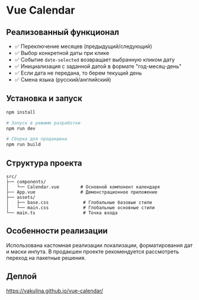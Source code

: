 # Vue Calendar 

## Реализованный функционал

- ✅ Переключение месяцев (предыдущий/следующий)
- ✅ Выбор конкретной даты при клике
- ✅ Событие `date-selected` возвращает выбранную кликом дату 
- ✅ Инициализация с заданной датой в формате "год-месяц-день"
- ✅ Если дата не передана, то берем текущий день
- ✅ Смена языка (русский/английский)

## Установка и запуск

```bash
npm install

# Запуск в режиме разработки
npm run dev

# Сборка для продакшена
npm run build
```

## Структура проекта

```
src/
├── components/
│   └── Calendar.vue        # Основной компонент календаря
├── App.vue                 # Демонстрационное приложение
├── assets/
│   ├── base.css             # Глобальные базовые стили
│   └── main.css             # Глобальные основные стили
└── main.ts                  # Точка входа
```

## Особенности реализации
Использована кастомная реализации локализации, форматирования дат и маски инпута. В продакшен проекте рекомендуется рассмотреть переход на пакетные решения. 

## Деплой
https://vakulina.github.io/vue-calendar/
